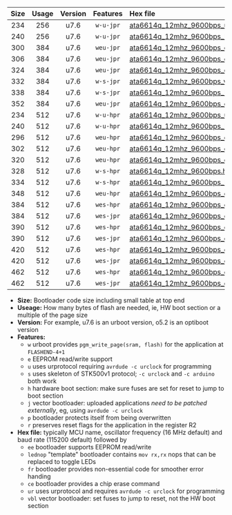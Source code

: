 |Size|Usage|Version|Features|Hex file|
|:-:|:-:|:-:|:-:|:--|
|234|256|u7.6|`w-u-jpr`|[ata6614q_12mhz_9600bps_ur_vbl.hex](https://raw.githubusercontent.com/stefanrueger/urboot/main//ata6614q_12mhz_9600bps_ur_vbl.hex)|
|240|256|u7.6|`w-u-jpr`|[ata6614q_12mhz_9600bps_lednop_ur_vbl.hex](https://raw.githubusercontent.com/stefanrueger/urboot/main//ata6614q_12mhz_9600bps_lednop_ur_vbl.hex)|
|300|384|u7.6|`weu-jpr`|[ata6614q_12mhz_9600bps_ee_ur_vbl.hex](https://raw.githubusercontent.com/stefanrueger/urboot/main//ata6614q_12mhz_9600bps_ee_ur_vbl.hex)|
|306|384|u7.6|`weu-jpr`|[ata6614q_12mhz_9600bps_ee_lednop_ur_vbl.hex](https://raw.githubusercontent.com/stefanrueger/urboot/main//ata6614q_12mhz_9600bps_ee_lednop_ur_vbl.hex)|
|324|384|u7.6|`weu-jpr`|[ata6614q_12mhz_9600bps_ee_lednop_fr_ur_vbl.hex](https://raw.githubusercontent.com/stefanrueger/urboot/main//ata6614q_12mhz_9600bps_ee_lednop_fr_ur_vbl.hex)|
|332|384|u7.6|`w-s-jpr`|[ata6614q_12mhz_9600bps_vbl.hex](https://raw.githubusercontent.com/stefanrueger/urboot/main//ata6614q_12mhz_9600bps_vbl.hex)|
|338|384|u7.6|`w-s-jpr`|[ata6614q_12mhz_9600bps_lednop_vbl.hex](https://raw.githubusercontent.com/stefanrueger/urboot/main//ata6614q_12mhz_9600bps_lednop_vbl.hex)|
|352|384|u7.6|`weu-jpr`|[ata6614q_12mhz_9600bps_ee_lednop_fr_ce_ur_vbl.hex](https://raw.githubusercontent.com/stefanrueger/urboot/main//ata6614q_12mhz_9600bps_ee_lednop_fr_ce_ur_vbl.hex)|
|234|512|u7.6|`w-u-hpr`|[ata6614q_12mhz_9600bps_ur.hex](https://raw.githubusercontent.com/stefanrueger/urboot/main//ata6614q_12mhz_9600bps_ur.hex)|
|240|512|u7.6|`w-u-hpr`|[ata6614q_12mhz_9600bps_lednop_ur.hex](https://raw.githubusercontent.com/stefanrueger/urboot/main//ata6614q_12mhz_9600bps_lednop_ur.hex)|
|296|512|u7.6|`weu-hpr`|[ata6614q_12mhz_9600bps_ee_ur.hex](https://raw.githubusercontent.com/stefanrueger/urboot/main//ata6614q_12mhz_9600bps_ee_ur.hex)|
|302|512|u7.6|`weu-hpr`|[ata6614q_12mhz_9600bps_ee_lednop_ur.hex](https://raw.githubusercontent.com/stefanrueger/urboot/main//ata6614q_12mhz_9600bps_ee_lednop_ur.hex)|
|320|512|u7.6|`weu-hpr`|[ata6614q_12mhz_9600bps_ee_lednop_fr_ur.hex](https://raw.githubusercontent.com/stefanrueger/urboot/main//ata6614q_12mhz_9600bps_ee_lednop_fr_ur.hex)|
|328|512|u7.6|`w-s-hpr`|[ata6614q_12mhz_9600bps.hex](https://raw.githubusercontent.com/stefanrueger/urboot/main//ata6614q_12mhz_9600bps.hex)|
|334|512|u7.6|`w-s-hpr`|[ata6614q_12mhz_9600bps_lednop.hex](https://raw.githubusercontent.com/stefanrueger/urboot/main//ata6614q_12mhz_9600bps_lednop.hex)|
|348|512|u7.6|`weu-hpr`|[ata6614q_12mhz_9600bps_ee_lednop_fr_ce_ur.hex](https://raw.githubusercontent.com/stefanrueger/urboot/main//ata6614q_12mhz_9600bps_ee_lednop_fr_ce_ur.hex)|
|384|512|u7.6|`wes-hpr`|[ata6614q_12mhz_9600bps_ee.hex](https://raw.githubusercontent.com/stefanrueger/urboot/main//ata6614q_12mhz_9600bps_ee.hex)|
|384|512|u7.6|`wes-jpr`|[ata6614q_12mhz_9600bps_ee_vbl.hex](https://raw.githubusercontent.com/stefanrueger/urboot/main//ata6614q_12mhz_9600bps_ee_vbl.hex)|
|390|512|u7.6|`wes-hpr`|[ata6614q_12mhz_9600bps_ee_lednop.hex](https://raw.githubusercontent.com/stefanrueger/urboot/main//ata6614q_12mhz_9600bps_ee_lednop.hex)|
|390|512|u7.6|`wes-jpr`|[ata6614q_12mhz_9600bps_ee_lednop_vbl.hex](https://raw.githubusercontent.com/stefanrueger/urboot/main//ata6614q_12mhz_9600bps_ee_lednop_vbl.hex)|
|420|512|u7.6|`wes-hpr`|[ata6614q_12mhz_9600bps_ee_lednop_fr.hex](https://raw.githubusercontent.com/stefanrueger/urboot/main//ata6614q_12mhz_9600bps_ee_lednop_fr.hex)|
|420|512|u7.6|`wes-jpr`|[ata6614q_12mhz_9600bps_ee_lednop_fr_vbl.hex](https://raw.githubusercontent.com/stefanrueger/urboot/main//ata6614q_12mhz_9600bps_ee_lednop_fr_vbl.hex)|
|462|512|u7.6|`wes-hpr`|[ata6614q_12mhz_9600bps_ee_lednop_fr_ce.hex](https://raw.githubusercontent.com/stefanrueger/urboot/main//ata6614q_12mhz_9600bps_ee_lednop_fr_ce.hex)|
|462|512|u7.6|`wes-jpr`|[ata6614q_12mhz_9600bps_ee_lednop_fr_ce_vbl.hex](https://raw.githubusercontent.com/stefanrueger/urboot/main//ata6614q_12mhz_9600bps_ee_lednop_fr_ce_vbl.hex)|

- **Size:** Bootloader code size including small table at top end
- **Useage:** How many bytes of flash are needed, ie, HW boot section or a multiple of the page size
- **Version:** For example, u7.6 is an urboot version, o5.2 is an optiboot version
- **Features:**
  + `w` urboot provides `pgm_write_page(sram, flash)` for the application at `FLASHEND-4+1`
  + `e` EEPROM read/write support
  + `u` uses urprotocol requiring `avrdude -c urclock` for programming
  + `s` uses skeleton of STK500v1 protocol; `-c urclock` and `-c arduino` both work
  + `h` hardware boot section: make sure fuses are set for reset to jump to boot section
  + `j` vector bootloader: uploaded applications *need to be patched externally*, eg, using `avrdude -c urclock`
  + `p` bootloader protects itself from being overwritten
  + `r` preserves reset flags for the application in the register R2
- **Hex file:** typically MCU name, oscillator frequency (16 MHz default) and baud rate (115200 default) followed by
  + `ee` bootloader supports EEPROM read/write
  + `lednop` "template" bootloader contains `mov rx,rx` nops that can be replaced to toggle LEDs
  + `fr` bootloader provides non-essential code for smoother error handing
  + `ce` bootloader provides a chip erase command
  + `ur` uses urprotocol and requires `avrdude -c urclock` for programming
  + `vbl` vector bootloader: set fuses to jump to reset, not the HW boot section

